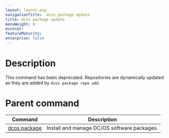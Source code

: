 ```yaml
---
layout: layout.pug
navigationTitle:  dcos package update
title: dcos package update
menuWeight: 8
excerpt:
featureMaturity:
enterprise: false
---
```


<!-- This source repo for this topic is https://github.com/dcos/dcos-docs -->


# Description
This command has been deprecated. Repositories are dynamically updated as they are added by `dcos package repo add`.

# Parent command

| Command | Description |
|---------|-------------|
| [dcos package](/1.10/cli/command-reference/dcos-package/)   | Install and manage DC/OS software packages. |

